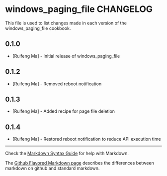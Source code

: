 # windows_paging_file CHANGELOG

This file is used to list changes made in each version of the windows_paging_file cookbook.

## 0.1.0
- [Ruifeng Ma] - Initial release of windows_paging_file

## 0.1.2
- [Ruifeng Ma] - Removed reboot notification

## 0.1.3
- [Ruifeng Ma] - Added recipe for page file deletion

## 0.1.4
- [Ruifeng Ma] - Restored reboot notification to reduce API execution time

- - -
Check the [Markdown Syntax Guide](http://daringfireball.net/projects/markdown/syntax) for help with Markdown.

The [Github Flavored Markdown page](http://github.github.com/github-flavored-markdown/) describes the differences between markdown on github and standard markdown.
